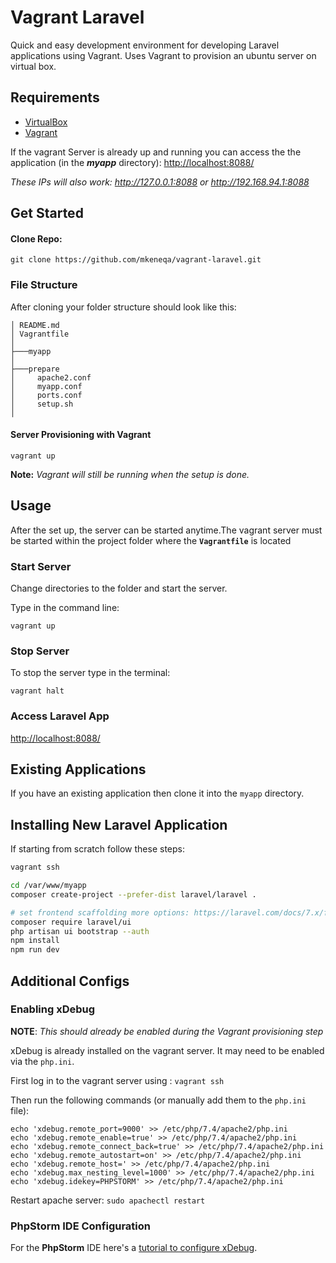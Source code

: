 # Vagrant Laravel

Quick and easy development environment for developing Laravel applications using Vagrant.
Uses Vagrant to provision an ubuntu server on virtual box.

## Requirements

- [VirtualBox](https://www.virtualbox.org/wiki/Downloads)
- [Vagrant](https://www.vagrantup.com/downloads.html)

If the vagrant Server is already up and running you can access the the application (in the **_myapp_** directory):  <http://localhost:8088/>

_These IPs will also work: <http://127.0.0.1:8088> or <http://192.168.94.1:8088>_


## Get Started


#### Clone Repo:

```
git clone https://github.com/mkeneqa/vagrant-laravel.git
```

### File Structure

After cloning your folder structure should look like this:

```
│ README.md
│ Vagrantfile
│
├───myapp
│
├───prepare
│     apache2.conf
│     myapp.conf
│     ports.conf
│     setup.sh
│
```

#### Server Provisioning with Vagrant

```
vagrant up
```

**Note:** _Vagrant will still be running when the setup is done._


## Usage

After the set up, the server can be started anytime.The vagrant server must be started within the project folder where the __`Vagrantfile`__ is located


### Start Server

Change directories to the folder and start the server. 

Type in the command line:

```
vagrant up
```


### Stop Server

To stop the server type in the terminal:

```
vagrant halt
```

### Access Laravel App
<http://localhost:8088/>


## Existing Applications

If you have an existing application then clone it into  the `myapp` directory.

## Installing New Laravel Application
If starting from scratch follow these steps:

```bash
vagrant ssh

cd /var/www/myapp
composer create-project --prefer-dist laravel/laravel .

# set frontend scaffolding more options: https://laravel.com/docs/7.x/frontend
composer require laravel/ui
php artisan ui bootstrap --auth
npm install
npm run dev
```

## Additional Configs

### Enabling xDebug

**NOTE**: _This should already be enabled during the Vagrant provisioning step_

xDebug is already installed on the vagrant server. It may need to be enabled via the `php.ini`.

First log in to the vagrant server using : `vagrant ssh`

Then run the following commands (or manually add them to the `php.ini` file):

```
echo 'xdebug.remote_port=9000' >> /etc/php/7.4/apache2/php.ini
echo 'xdebug.remote_enable=true' >> /etc/php/7.4/apache2/php.ini
echo 'xdebug.remote_connect_back=true' >> /etc/php/7.4/apache2/php.ini
echo 'xdebug.remote_autostart=on' >> /etc/php/7.4/apache2/php.ini
echo 'xdebug.remote_host=' >> /etc/php/7.4/apache2/php.ini
echo 'xdebug.max_nesting_level=1000' >> /etc/php/7.4/apache2/php.ini
echo 'xdebug.idekey=PHPSTORM' >> /etc/php/7.4/apache2/php.ini
```
Restart apache server: `sudo apachectl restart`

### PhpStorm IDE Configuration

For the __PhpStorm__ IDE here's a [tutorial to configure xDebug](https://odan.github.io/2019/01/19/install-xdebug-and-configure-phpstorm-for-vagrant.html).